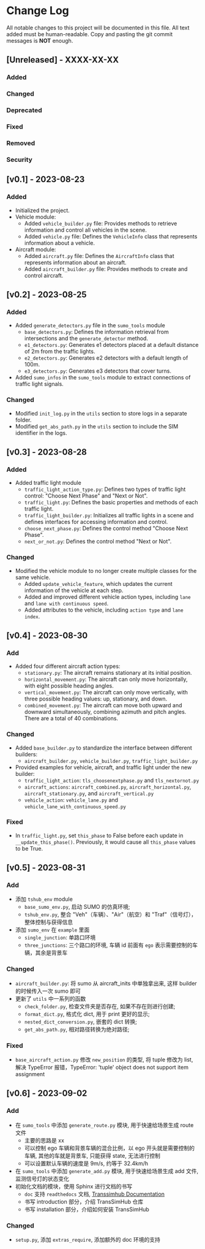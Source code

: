 <!--
 * @Author: WANG Maonan
 * @Date: 2023-08-23 17:15:09
 * @Description: All notable changes to this project.
 * @LastEditTime: 2023-08-31 14:13:05
-->
# Change Log

All notable changes to this project will be documented in this file. 
All text added must be human-readable. 
Copy and pasting the git commit messages is **NOT** enough. 

## [Unreleased] - XXXX-XX-XX
### Added
### Changed
### Deprecated
### Fixed
### Removed
### Security

<!-- v0.1 -->
## [v0.1] - 2023-08-23

### Added

- Initialized the project.
- Vehicle module:
  - Added `vehicle_builder.py` file: Provides methods to retrieve information and control all vehicles in the scene.
  - Added `vehicle.py` file: Defines the `VehicleInfo` class that represents information about a vehicle.
- Aircraft module:
  - Added `aircraft.py` file: Defines the `AircraftInfo` class that represents information about an aircraft.
  - Added `aircraft_builder.py` file: Provides methods to create and control aircraft.


<!-- v0.2 -->
## [v0.2] - 2023-08-25

### Added

- Added `generate_detectors.py` file in the `sumo_tools` module
  - `base_detectors.py`: Defines the information retrieval from intersections and the `generate_detector` method.
  - `e1_detectors.py`: Generates e1 detectors placed at a default distance of 2m from the traffic lights.
  - `e2_detectors.py`: Generates e2 detectors with a default length of 100m.
  - `e3_detectors.py`: Generates e3 detectors that cover turns.
- Added `sumo_infos` in the `sumo_tools` module to extract connections of traffic light signals.

### Changed

- Modified `init_log.py` in the `utils` section to store logs in a separate folder.
- Modified `get_abs_path.py` in the `utils` section to include the SIM identifier in the logs.


<!-- v0.3 -->
## [v0.3] - 2023-08-28

### Added

- Added traffic light module
  - `traffic_light_action_type.py`: Defines two types of traffic light control: "Choose Next Phase" and "Next or Not".
  - `traffic_light.py`: Defines the basic properties and methods of each traffic light.
  - `traffic_light_builder.py`: Initializes all traffic lights in a scene and defines interfaces for accessing information and control.
  - `choose_next_phase.py`: Defines the control method "Choose Next Phase".
  - `next_or_not.py`: Defines the control method "Next or Not".

### Changed

- Modified the vehicle module to no longer create multiple classes for the same vehicle.
  - Added `update_vehicle_feature`, which updates the current information of the vehicle at each step.
  - Added and improved different vehicle action types, including `lane` and `lane with continuous speed`.
  - Added attributes to the vehicle, including `action type` and `lane index`.

<!-- v0.4 -->
## [v0.4] - 2023-08-30

### Add

- Added four different aircraft action types:
  - `stationary.py`: The aircraft remains stationary at its initial position.
  - `horizontal_movement.py`: The aircraft can only move horizontally, with eight possible heading angles.
  - `vertical_movement.py`: The aircraft can only move vertically, with three possible heading values: up, stationary, and down.
  - `combined_movement.py`: The aircraft can move both upward and downward simultaneously, combining azimuth and pitch angles. There are a total of 40 combinations.

### Changed

- Added `base_builder.py` to standardize the interface between different builders:
  - `aircraft_builder.py`, `vehicle_builder.py`, `traffic_light_builder.py`
- Provided examples for vehicle, aircraft, and traffic light under the new builder:
  - `traffic_light_action`: `tls_choosenextphase.py` and `tls_nextornot.py`
  - `aircraft_actions`: `aircraft_combined.py`, `aircraft_horizontal.py`, `aircraft_stationary.py`, and `aircraft_vertical.py`
  - `vehicle_action`: `vehicle_lane.py` and `vehicle_lane_with_continuous_speed.py`

### Fixed

- In `traffic_light.py`, set `this_phase` to False before each update in `__update_this_phase()`. Previously, it would cause all `this_phase` values to be True.


<!-- v0.5 -->
## [v0.5] - 2023-08-31

### Add

- 添加 `tshub_env` module
  - `base_sumo_env.py`, 启动 SUMO 的仿真环境;
  - `tshub_env.py`, 整合 "Veh"（车辆）、"Air"（航空）和 "Traf"（信号灯），整体控制与获得信息
- 添加 `sumo_env` 在 `example` 里面
  - `single_junction`: 单路口环境
  - `three_junctions`: 三个路口的环境, 车辆 id 前面有 `ego` 表示需要控制的车辆，其余是背景车

### Changed

- `aircraft_builder.py`: 将 sumo 从 aircraft_inits 中单独拿出来, 这样 builder 的时候传入一次 sumo 即可
- 更新了 `utils` 中一系列的函数
  - `check_folder.py`, 检查文件夹是否存在, 如果不存在则进行创建;
  - `format_dict.py`, 格式化 dict, 用于 print 更好的显示;
  - `nested_dict_conversion.py`, 嵌套的 dict 转换;
  - `get_abs_path.py`, 相对路径转换为绝对路径;

### Fixed

- `base_aircraft_action.py` 修改 `new_position` 的类型, 将 tuple 修改为 list, 解决 TypeError 报错，TypeError: 'tuple' object does not support item assignment


<!-- v0.6 -->
## [v0.6] - 2023-09-02

### Add

- 在 `sumo_tools` 中添加 `generate_route.py` 模块, 用于快速给场景生成 route 文件
  - 主要的思路是 xx
  - 可以控制 ego 车辆和背景车辆的混合比例，以 ego 开头就是需要控制的车辆, 其他的车就是背景车, 只能获得 state, 无法进行控制
  - 可以设置默认车辆的速度是 9m/s, 约等于 32.4km/h
- 在 `sumo_tools` 中添加 `generate_add.py` 模块, 用于快速给场景生成 add 文件, 监测信号灯的状态变化
- 初始化文档的模块，使用 Sphinx 进行文档的书写
  - `doc` 支持 `readthedocs` 文档, [Transsimhub Documentation](https://transsimhub.readthedocs.io/)
  - 书写 introduction 部分，介绍 TransSimHub 仓库
  - 书写 installation 部分，介绍如何安装 TransSimHub

### Changed

- `setup.py`, 添加 `extras_require`, 添加额外的 doc 环境的支持

<!-- 添加生成 route 的模块, 添加整合生成 add 和 detector 的模块 -->

<!-- v0.5 -->
<!-- 将三个内容整合在一起，得到一个 base env -->
<!-- 添加 uml 框架图 -->
<!-- setup 的时候需要分模块进行安装, doc 的时候才需要安装 sphinx 库 -->

<!-- v0.3 -->
<!-- 添加 memory 模块 -->
<!-- 环境适配 gym 和 rllib -->

<!-- v0.5 -->
<!-- 添加 feature process 模块 -->
